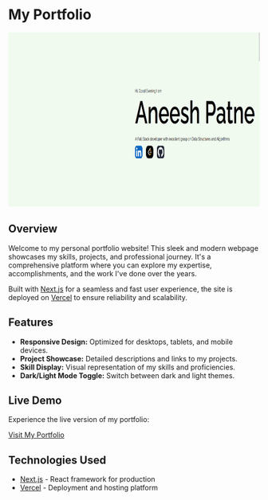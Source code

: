 # My Portfolio
<a href="https://aneeshpatne.com">
<img src="./public/assets/img/preview.png" alt="Portfolio Screenshot" width="800" height="350" />
</a>

## Overview

Welcome to my personal portfolio website! This sleek and modern webpage showcases my skills, projects, and professional journey. It's a comprehensive platform where you can explore my expertise, accomplishments, and the work I've done over the years.

Built with [Next.js](https://nextjs.org/) for a seamless and fast user experience, the site is deployed on [Vercel](https://vercel.com/) to ensure reliability and scalability.

## Features

- **Responsive Design:** Optimized for desktops, tablets, and mobile devices.
- **Project Showcase:** Detailed descriptions and links to my projects.
- **Skill Display:** Visual representation of my skills and proficiencies.
- **Dark/Light Mode Toggle:** Switch between dark and light themes.

## Live Demo

Experience the live version of my portfolio:

[Visit My Portfolio](https://aneeshpatne.com)

## Technologies Used

- [Next.js](https://nextjs.org/) - React framework for production
- [Vercel](https://vercel.com/) - Deployment and hosting platform


